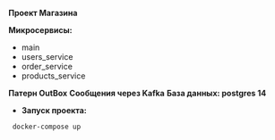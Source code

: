**Проект Магазина**


**Микросервисы:**
- main
- users_service
- order_service
- products_service

**Патерн OutBox**
**Сообщения через Kafka** 
**База данных: postgres 14**

- **Запуск проекта:**
 ```bash
  docker-compose up
```
